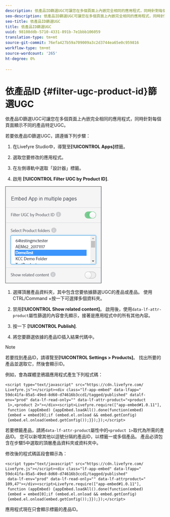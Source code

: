 ```yaml
---
description: 依產品ID篩選UGC可讓您在多個頁面上內嵌完全相同的應用程式，同時針對每個頁面顯示不同的產品特定UGC。
seo-description: 依產品ID篩選UGC可讓您在多個頁面上內嵌完全相同的應用程式，同時針對每個頁面顯示不同的產品特定UGC。
seo-title: 依產品ID篩選UGC
title: 依產品ID篩選UGC
uuid: 98108ddb-5710-4331-891b-7e1bbb106059
translation-type: tm+mt
source-git-commit: 76efa427b59a709009a3c2d3744ea65e0c959816
workflow-type: tm+mt
source-wordcount: '265'
ht-degree: 0%

---
```



# 依產品ID {#filter-ugc-product-id}篩選UGC

依產品ID篩選UGC可讓您在多個頁面上內嵌完全相同的應用程式，同時針對每個頁面顯示不同的產品特定UGC。

若要依產品ID篩選UGC，請遵循下列步驟：

1. 在Livefyre Studio中，導覽至&#x200B;**[!UICONTROL Apps]**&#x200B;標籤。

1. 選取您要修改的應用程式。

1. 在左側導軌中選取「設計器」標籤。

1. 啟用 **[!UICONTROL Filter UGC by Product ID]**.

![](assets/filter-ugc-product-id.png)

1. 選擇頂層產品資料夾，其中包含您要依據篩選UGC的產品或產品。
使用CTRL/Command +按一下可選擇多個資料夾。

1. 禁用&#x200B;**[!UICONTROL Show related content]**。
啟用後，使用`data-lf-attr-product`屬性篩選的內容會先顯示，接著是應用程式中的所有其他內容。

1. 按一下 **[!UICONTROL Publish]**.

1. 將您要篩選依據的產品ID插入結果代碼中。

>[!NOTE]
>
>若要找到產品ID，請導覽至&#x200B;**[!UICONTROL Settings > Products]**。 找出所要的產品並選取它，然後會顯示ID。

例如，會為媒體塗鴉牆應用程式產生下列程式碼：

```
<script type="text/javascript" src="https://cdn.livefyre.com/
Livefyre.js"></script><div class="lf-app-embed" data-lfapp="
59dc41fa-85a5-49ed-8d60-d74616b3ccd1/tagged/published" datalf-
env="prod" data-lf-read-only="" data-lf-attr-product="<product
 1>,<product 2>"></div><script>Livefyre.require(["app-embed#1.0.11"],
 function (appEmbed) {appEmbed.loadAll().done(function(embed)
 {embed = embed[0];if (embed.el.onload && embed.getConfig)
 {embed.el.onload(embed.getConfig());}});});</script>
```

若要標籤產品，請將`data-lf-attr-product`屬性中的`<product 1>`取代為所需的產品ID。 您可以新增其他以逗號分隔的產品ID，以標籤一或多個產品。 產品必須包含在步驟5中選取的頂層產品資料夾或資料夾中。

修改後的程式碼區段會顯示為：

```
<script type="text/javascript" src="https://cdn.livefyre.com/
Livefyre.js"></script><div class="lf-app-embed" data-lfapp="
59dc41fa-85a5-49ed-8d60-d74616b3ccd1/tagged/published"
 data-lf-env="prod" data-lf-read-only="" data-lf-attrproduct="
109,47"></div><script>Livefyre.require(["app-embed#1.0.11"],
 function (appEmbed) {appEmbed.loadAll().done(function(embed)
 {embed = embed[0];if (embed.el.onload && embed.getConfig)
 {embed.el.onload(embed.getConfig());}});});</script>
```

應用程式現在只會顯示標籤的產品ID。
